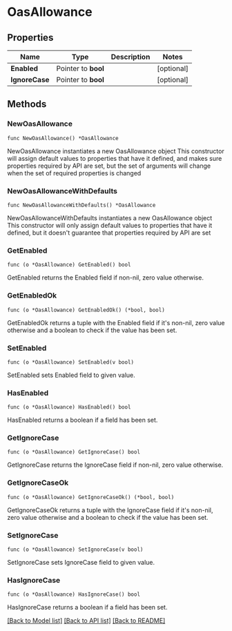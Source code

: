 # OasAllowance

## Properties

Name | Type | Description | Notes
------------ | ------------- | ------------- | -------------
**Enabled** | Pointer to **bool** |  | [optional] 
**IgnoreCase** | Pointer to **bool** |  | [optional] 

## Methods

### NewOasAllowance

`func NewOasAllowance() *OasAllowance`

NewOasAllowance instantiates a new OasAllowance object
This constructor will assign default values to properties that have it defined,
and makes sure properties required by API are set, but the set of arguments
will change when the set of required properties is changed

### NewOasAllowanceWithDefaults

`func NewOasAllowanceWithDefaults() *OasAllowance`

NewOasAllowanceWithDefaults instantiates a new OasAllowance object
This constructor will only assign default values to properties that have it defined,
but it doesn't guarantee that properties required by API are set

### GetEnabled

`func (o *OasAllowance) GetEnabled() bool`

GetEnabled returns the Enabled field if non-nil, zero value otherwise.

### GetEnabledOk

`func (o *OasAllowance) GetEnabledOk() (*bool, bool)`

GetEnabledOk returns a tuple with the Enabled field if it's non-nil, zero value otherwise
and a boolean to check if the value has been set.

### SetEnabled

`func (o *OasAllowance) SetEnabled(v bool)`

SetEnabled sets Enabled field to given value.

### HasEnabled

`func (o *OasAllowance) HasEnabled() bool`

HasEnabled returns a boolean if a field has been set.

### GetIgnoreCase

`func (o *OasAllowance) GetIgnoreCase() bool`

GetIgnoreCase returns the IgnoreCase field if non-nil, zero value otherwise.

### GetIgnoreCaseOk

`func (o *OasAllowance) GetIgnoreCaseOk() (*bool, bool)`

GetIgnoreCaseOk returns a tuple with the IgnoreCase field if it's non-nil, zero value otherwise
and a boolean to check if the value has been set.

### SetIgnoreCase

`func (o *OasAllowance) SetIgnoreCase(v bool)`

SetIgnoreCase sets IgnoreCase field to given value.

### HasIgnoreCase

`func (o *OasAllowance) HasIgnoreCase() bool`

HasIgnoreCase returns a boolean if a field has been set.


[[Back to Model list]](../README.md#documentation-for-models) [[Back to API list]](../README.md#documentation-for-api-endpoints) [[Back to README]](../README.md)


